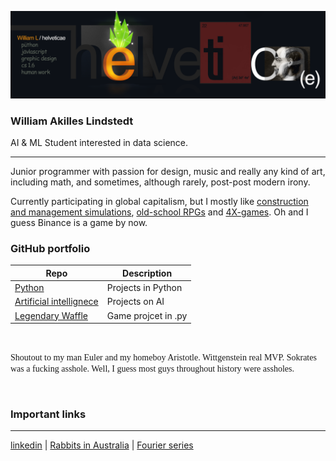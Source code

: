 ![idk about this one, it will do for now](Assets/banner3.png)
### William Akilles Lindstedt
AI & ML Student interested in data science.

---

Junior programmer with passion for design, music and really any kind of art, including math, and sometimes, although rarely, post-post modern irony.

Currently participating in global capitalism, but I mostly like [construction and management simulations](https://en.wikipedia.org/wiki/Construction_and_management_simulation), [old-school RPGs](https://en.wikipedia.org/wiki/Pokémon_(video_game_series)#First_generation_(1996–1999)) and [4X-games](https://en.wikipedia.org/wiki/4X). Oh and I guess Binance is a game by now.
<br>

### GitHub portfolio

| Repo                           | Description                        |
| ------------------------------ | ---------------------------------- |
| [Python][py]            | Projects in Python              |
| [Artificial intellignece][py]         | Projects on AI
| [Legendary Waffle][lw] | Game projcet in .py          |

[py]: https://github.com/helveticae/ITHS
[lw]: https://github.com/helveticae/legendary-waffle

<br>

<span style="font-family:Georgia;">Shoutout to my man Euler and my homeboy Aristotle. Wittgenstein real MVP. Sokrates was a fucking asshole. Well, I guess most guys throughout history were assholes.</span>

<br>

### Important links
---
[linkedin](https://www.linkedin.com/in/williamlindstedt) 
| [Rabbits in Australia](https://en.wikipedia.org/wiki/Rabbits_in_Australia")
                           | [Fourier series](https://en.wikipedia.org/wiki/Fourier_series)
